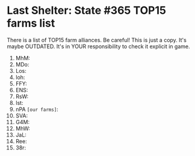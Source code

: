 # Last Shelter: State #365 TOP15 farms list

There is a list of TOP15 farm alliances. Be careful! This is just a copy. It's maybe OUTDATED. It's in YOUR responsibility to check it explicit in game.

1. MhM: 
2. MDo:
3. Los:
4. loh:
5. FFY:
6. ENS:
7. RsW:
8. lst:
9. nPA ```[our farms]```:
10. SVA:
11. G4M:
12. MhW:
13. JaL:
14. Ree:
15. 38r:
